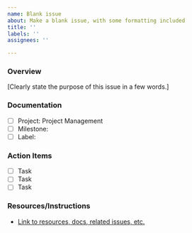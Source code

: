 ```yaml
---
name: Blank issue
about: Make a blank issue, with some formatting included
title: ''
labels: ''
assignees: ''

---
```


### Overview
[Clearly state the purpose of this issue in a few words.]

### Documentation
- [ ] Project: Project Management 
- [ ] Milestone: 
- [ ] Label: 

### Action Items
- [ ] Task
- [ ] Task
- [ ] Task

### Resources/Instructions
- [Link to resources, docs, related issues, etc.](http://google.com)
